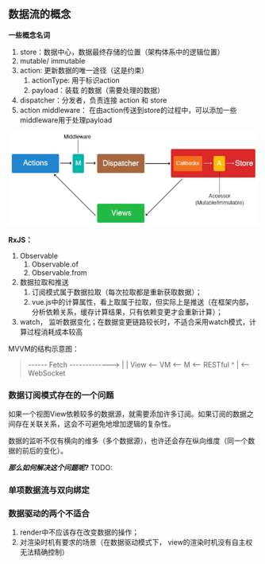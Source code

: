 ## 数据流的概念

**一些概念名词**

1. store：数据中心，数据最终存储的位置（架构体系中的逻辑位置）
2. mutable/ immutable
3. action: 更新数据的唯一途径（这是约束）
   1. actionType: 用于标识action
   2. payload：装载 的数据（需要处理的数据）
4. dispatcher：分发者，负责连接 action 和 store
5. action middleware： 在由action传送到store的过程中，可以添加一些middleware用于处理payload

![store-structure](/assets/store-structure.png)


**RxJS：**
1. Observable
   1. Observable.of
   2. Observable.from
2. 数据拉取和推送
   1. 订阅模式属于数据拉取（每次拉取都是重新获取数据）；
   2. vue.js中的计算属性，看上取属于拉取，但实际上是推送（在框架内部，分析依赖关系，缓存计算结果，只有依赖变更才会重新计算）；
3. watch， 监听数据变化；在数据变更链路较长时，不适合采用watch模式，计算过程消耗成本较高


MVVM的结构示意图：
>  ------ Fetch ------------->
>  |                           |
> View  <--  VM  <--  M  <--  RESTful
>                     ^
>                     |  <--  WebSocket





### 数据订阅模式存在的一个问题
如果一个视图View依赖较多的数据源，就需要添加许多订阅。如果订阅的数据之间存在关联关系，这会不可避免地增加逻辑的复杂性。

数据的监听不仅有横向的维多（多个数据源），也许还会存在纵向维度（同一个数据的前后的变化）。

***那么如何解决这个问题呢?***
TODO: 

### 单项数据流与双向绑定


### 数据驱动的两个不适合
1.  render中不应该存在改变数据的操作；
2.  对渲染时机有要求的场景（在数据驱动模式下， view的渲染时机没有自主权无法精确控制）




